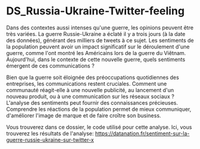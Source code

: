 # DS_Russia-Ukraine-Twitter-feeling

Dans des contextes aussi intenses qu'une guerre, les opinions peuvent être très variées. La guerre Russie-Ukraine a éclaté il y a trois jours (à la date des données), générant des milliers de tweets à ce sujet. Les sentiments de la population peuvent avoir un impact significatif sur le déroulement d'une guerre, comme l'ont montré les Américains lors de la guerre du Viêtnam. Aujourd'hui, dans le contexte de cette nouvelle guerre, quels sentiments émergent de ces communications ?

Bien que la guerre soit éloignée des préoccupations quotidiennes des entreprises, les communications restent cruciales. Comment une communauté réagit-elle à une nouvelle publicité, au lancement d'un nouveau produit, ou à une communication sur les réseaux sociaux ? L'analyse des sentiments peut fournir des connaissances précieuses. Comprendre les réactions de la population permet de mieux communiquer, d'améliorer l'image de marque et de faire croître son business.

Vous trouverez dans ce dossier, le code utilisé pour cette analyse.
Ici, vous trouverez les résultats de l'analyse: https://datanation.fr/sentiment-sur-la-guerre-russie-ukraine-sur-twitter-x
